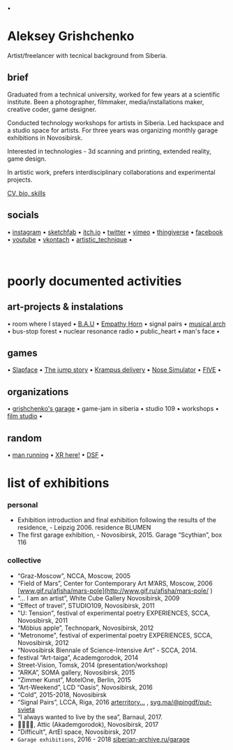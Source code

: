 •
# Aleksey Grishchenko

Artist/freelancer with tecnical background from Siberia.

## brief
Graduated from a technical university, worked for few years at a scientific institute. Been a photographer, filmmaker, media/installations maker, creative coder, game designer.

Conducted technology workshops for artists in Siberia. Led hackspace and a studio space for artists. For three years was organizing monthly garage exhibitions in Novosibirsk.

Interested in technologies - 3d scanning and printing, extended reality, game design.

In artistic work, prefers interdisciplinary collaborations and experimental projects.

[CV, bio, skills](cv-bio.md)

## socials
• [instagram](https://www.instagram.com/eggnot1/) •
[sketchfab](https://sketchfab.com/eggnot) •
[itch.io](https://eggnot.itch.io/) •
[twitter](https://twitter.com/eggnot4) •
[vimeo](https://vimeo.com/eggnot) •
[thingiverse](https://www.thingiverse.com/eggnot) •
[facebook](https://www.facebook.com/eggnot1) •
[youtube](https://www.youtube.com/channelUCK0ev2LGNSdGau6gKvJhqIw) •
[vkontach](https://vk.com/eggnot) •
[artistic_technique](https://www.youtube.com/channel/UCdvlxi_PDWnofwnoCXpuH8A) •

$~~$
# poorly documented activities

## art-projects & instalations
• room where I stayed •
[B.A.U](bau) •
[Empathy Horn](empathy_horn) •
signal pairs •
[musical arch](musical_arch) •
bus-stop forest •
nuclear resonance radio •
public_heart •
man's face •

## games
• [Slapface](https://eggnot.itch.io/slap-face) •
[The jump story](the_jump_story) •
[Krampus delivery](https://eggnot.itch.io/krampus-delivery) •
[Nose Simulator](https://meownsk.itch.io/nose-simulator) •
[FIVE](https://13floor.itch.io/five) •


## organizations
• [grishchenko's garage](garage) •
game-jam in siberia •
studio 109 •
workshops •
[film studio](http://thekinostudio.blogspot.ru/) •


## random
• [man running](man_running) • [XR here!](xr) • [DSF](dsf) •


# list of exhibitions
### personal
* Exhibition introduction and final exhibition following the results of the residence, - Leipzig 2006. residence BLUMEN
* The first garage exhibition, - Novosibirsk, 2015. Garage “Scythian”, box 116

### collective
* “Graz-Moscow”, NCCA, Moscow, 2005
* “Field of Mars”, Center for Contemporary Art M’ARS, Moscow, 2006 [www.gif.ru/afisha/mars-pole](http://www.gif.ru/afisha/mars-pole/ )
* “... I am an artist”, White Cube Gallery Novosibirsk, 2009
* “Effect of travel”, STUDIO109, Novosibirsk, 2011
* "U: Tension", festival of experimental poetry EXPERIENCES, SCCA, Novosibirsk, 2011
* “Möbius apple”, Technopark, Novosibirsk, 2012
* "Metronome", festival of experimental poetry EXPERIENCES, SCCA, Novosibirsk, 2012
* “Novosibirsk Biennale of Science-Intensive Art” - SCCA, 2014.
* festival “Art-taiga”, Academgorodok, 2014
* Street-Vision, Tomsk, 2014 (presentation/workshop)
* “ARKA”, SOMA gallery, Novosibirsk, 2015
* “Zimmer Kunst”, MotelOne, Berlin, 2015
* “Art-Weekend”, LCD “Oasis”, Novosibirsk, 2016
* “Cold”, 2015-2018, Novosibirsk
* “Signal Pairs”, LCCA, Riga, 2016 [arterritory...](https://arterritory.com/ru/vizualnoe_iskusstvo/sut_dnja_qa/16970-signal_dan._signal_prinjat/) , [syg.ma/@pingdf/put-svieta](https://syg.ma/@pingdf/put-svieta)
* “I always wanted to live by the sea”, Barnaul, 2017.
* 👌🏻👈🏻, Attic (Akademgorodok), Novosibirsk, 2017
* "Difficult", ArtEl space, Novosibirsk, 2017
* `Garage exhibitions`, 2016 - 2018 [siberian-archive.ru/garage](http://siberian-archive.ru/garage/)